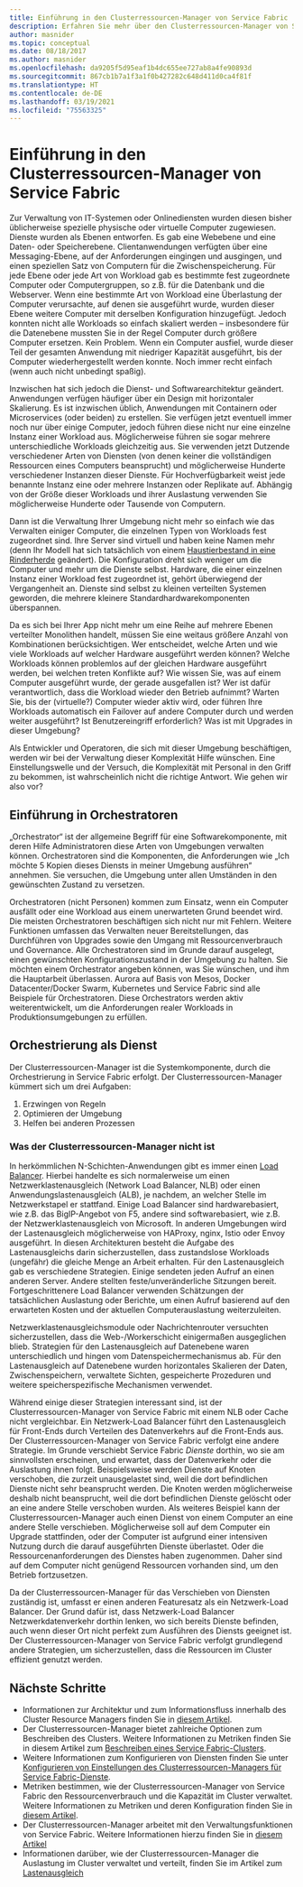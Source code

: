 ```yaml
---
title: Einführung in den Clusterressourcen-Manager von Service Fabric
description: Erfahren Sie mehr über den Clusterressourcen-Manager von Service Fabric, eine Möglichkeit zum Verwalten der Orchestrierung der Dienste Ihrer Anwendung.
author: masnider
ms.topic: conceptual
ms.date: 08/18/2017
ms.author: masnider
ms.openlocfilehash: da9205f5d95eaf1b4dc655ee727ab8a4fe90893d
ms.sourcegitcommit: 867cb1b7a1f3a1f0b427282c648d411d0ca4f81f
ms.translationtype: HT
ms.contentlocale: de-DE
ms.lasthandoff: 03/19/2021
ms.locfileid: "75563325"
---
```

# <a name="introducing-the-service-fabric-cluster-resource-manager"></a>Einführung in den Clusterressourcen-Manager von Service Fabric
Zur Verwaltung von IT-Systemen oder Onlinediensten wurden diesen bisher üblicherweise spezielle physische oder virtuelle Computer zugewiesen. Dienste wurden als Ebenen entworfen. Es gab eine Webebene und eine Daten- oder Speicherebene. Clientanwendungen verfügten über eine Messaging-Ebene, auf der Anforderungen eingingen und ausgingen, und einen speziellen Satz von Computern für die Zwischenspeicherung. Für jede Ebene oder jede Art von Workload gab es bestimmte fest zugeordnete Computer oder Computergruppen, so z.B. für die Datenbank und die Webserver. Wenn eine bestimmte Art von Workload eine Überlastung der Computer verursachte, auf denen sie ausgeführt wurde, wurden dieser Ebene weitere Computer mit derselben Konfiguration hinzugefügt. Jedoch konnten nicht alle Workloads so einfach skaliert werden – insbesondere für die Datenebene mussten Sie in der Regel Computer durch größere Computer ersetzen. Kein Problem. Wenn ein Computer ausfiel, wurde dieser Teil der gesamten Anwendung mit niedriger Kapazität ausgeführt, bis der Computer wiederhergestellt werden konnte. Noch immer recht einfach (wenn auch nicht unbedingt spaßig).

Inzwischen hat sich jedoch die Dienst- und Softwarearchitektur geändert. Anwendungen verfügen häufiger über ein Design mit horizontaler Skalierung. Es ist inzwischen üblich, Anwendungen mit Containern oder Microservices (oder beiden) zu erstellen. Sie verfügen jetzt eventuell immer noch nur über einige Computer, jedoch führen diese nicht nur eine einzelne Instanz einer Workload aus. Möglicherweise führen sie sogar mehrere unterschiedliche Workloads gleichzeitig aus. Sie verwenden jetzt Dutzende verschiedener Arten von Diensten (von denen keiner die vollständigen Ressourcen eines Computers beansprucht) und möglicherweise Hunderte verschiedener Instanzen dieser Dienste. Für Hochverfügbarkeit weist jede benannte Instanz eine oder mehrere Instanzen oder Replikate auf. Abhängig von der Größe dieser Workloads und ihrer Auslastung verwenden Sie möglicherweise Hunderte oder Tausende von Computern. 

Dann ist die Verwaltung Ihrer Umgebung nicht mehr so einfach wie das Verwalten einiger Computer, die einzelnen Typen von Workloads fest zugeordnet sind. Ihre Server sind virtuell und haben keine Namen mehr (denn Ihr Modell hat sich tatsächlich von einem [Haustierbestand in eine Rinderherde](https://www.slideshare.net/randybias/architectures-for-open-and-scalable-clouds/20) geändert). Die Konfiguration dreht sich weniger um die Computer und mehr um die Dienste selbst. Hardware, die einer einzelnen Instanz einer Workload fest zugeordnet ist, gehört überwiegend der Vergangenheit an. Dienste sind selbst zu kleinen verteilten Systemen geworden, die mehrere kleinere Standardhardwarekomponenten überspannen.

Da es sich bei Ihrer App nicht mehr um eine Reihe auf mehrere Ebenen verteilter Monolithen handelt, müssen Sie eine weitaus größere Anzahl von Kombinationen berücksichtigen. Wer entscheidet, welche Arten und wie viele Workloads auf welcher Hardware ausgeführt werden können? Welche Workloads können problemlos auf der gleichen Hardware ausgeführt werden, bei welchen treten Konflikte auf? Wie wissen Sie, was auf einem Computer ausgeführt wurde, der gerade ausgefallen ist? Wer ist dafür verantwortlich, dass die Workload wieder den Betrieb aufnimmt? Warten Sie, bis der (virtuelle?) Computer wieder aktiv wird, oder führen Ihre Workloads automatisch ein Failover auf andere Computer durch und werden weiter ausgeführt? Ist Benutzereingriff erforderlich? Was ist mit Upgrades in dieser Umgebung?

Als Entwickler und Operatoren, die sich mit dieser Umgebung beschäftigen, werden wir bei der Verwaltung dieser Komplexität Hilfe wünschen. Eine Einstellungswelle und der Versuch, die Komplexität mit Personal in den Griff zu bekommen, ist wahrscheinlich nicht die richtige Antwort. Wie gehen wir also vor?

## <a name="introducing-orchestrators"></a>Einführung in Orchestratoren
„Orchestrator“ ist der allgemeine Begriff für eine Softwarekomponente, mit deren Hilfe Administratoren diese Arten von Umgebungen verwalten können. Orchestratoren sind die Komponenten, die Anforderungen wie „Ich möchte 5 Kopien dieses Diensts in meiner Umgebung ausführen“ annehmen. Sie versuchen, die Umgebung unter allen Umständen in den gewünschten Zustand zu versetzen.

Orchestratoren (nicht Personen) kommen zum Einsatz, wenn ein Computer ausfällt oder eine Workload aus einem unerwarteten Grund beendet wird. Die meisten Orchestratoren beschäftigen sich nicht nur mit Fehlern. Weitere Funktionen umfassen das Verwalten neuer Bereitstellungen, das Durchführen von Upgrades sowie den Umgang mit Ressourcenverbrauch und Governance. Alle Orchestratoren sind im Grunde darauf ausgelegt, einen gewünschten Konfigurationszustand in der Umgebung zu halten. Sie möchten einem Orchestrator angeben können, was Sie wünschen, und ihm die Hauptarbeit überlassen. Aurora auf Basis von Mesos, Docker Datacenter/Docker Swarm, Kubernetes und Service Fabric sind alle Beispiele für Orchestratoren. Diese Orchestrators werden aktiv weiterentwickelt, um die Anforderungen realer Workloads in Produktionsumgebungen zu erfüllen. 

## <a name="orchestration-as-a-service"></a>Orchestrierung als Dienst
Der Clusterressourcen-Manager ist die Systemkomponente, durch die Orchestrierung in Service Fabric erfolgt. Der Clusterressourcen-Manager kümmert sich um drei Aufgaben:

1. Erzwingen von Regeln
2. Optimieren der Umgebung
3. Helfen bei anderen Prozessen

### <a name="what-it-isnt"></a>Was der Clusterressourcen-Manager nicht ist
In herkömmlichen N-Schichten-Anwendungen gibt es immer einen [Load Balancer](https://en.wikipedia.org/wiki/Load_balancing_(computing)). Hierbei handelte es sich normalerweise um einen Netzwerklastenausgleich (Network Load Balancer, NLB) oder einen Anwendungslastenausgleich (ALB), je nachdem, an welcher Stelle im Netzwerkstapel er stattfand. Einige Load Balancer sind hardwarebasiert, wie z.B. das BigIP-Angebot von F5, andere sind softwarebasiert, wie z.B. der Netzwerklastenausgleich von Microsoft. In anderen Umgebungen wird der Lastenausgleich möglicherweise von HAProxy, nginx, Istio oder Envoy ausgeführt. In diesen Architekturen besteht die Aufgabe des Lastenausgleichs darin sicherzustellen, dass zustandslose Workloads (ungefähr) die gleiche Menge an Arbeit erhalten. Für den Lastenausgleich gab es verschiedene Strategien. Einige sendeten jeden Aufruf an einen anderen Server. Andere stellten feste/unveränderliche Sitzungen bereit. Fortgeschrittenere Load Balancer verwenden Schätzungen der tatsächlichen Auslastung oder Berichte, um einen Aufruf basierend auf den erwarteten Kosten und der aktuellen Computerauslastung weiterzuleiten.

Netzwerklastenausgleichsmodule oder Nachrichtenrouter versuchten sicherzustellen, dass die Web-/Workerschicht einigermaßen ausgeglichen blieb. Strategien für den Lastenausgleich auf Datenebene waren unterschiedlich und hingen vom Datenspeichermechanismus ab. Für den Lastenausgleich auf Datenebene wurden horizontales Skalieren der Daten, Zwischenspeichern, verwaltete Sichten, gespeicherte Prozeduren und weitere speicherspezifische Mechanismen verwendet.

Während einige dieser Strategien interessant sind, ist der Clusterressourcen-Manager von Service Fabric mit einem NLB oder Cache nicht vergleichbar. Ein Netzwerk-Load Balancer führt den Lastenausgleich für Front-Ends durch Verteilen des Datenverkehrs auf die Front-Ends aus. Der Clusterressourcen-Manager von Service Fabric verfolgt eine andere Strategie. Im Grunde verschiebt Service Fabric *Dienste* dorthin, wo sie am sinnvollsten erscheinen, und erwartet, dass der Datenverkehr oder die Auslastung ihnen folgt. Beispielsweise werden Dienste auf Knoten verschoben, die zurzeit unausgelastet sind, weil die dort befindlichen Dienste nicht sehr beansprucht werden. Die Knoten werden möglicherweise deshalb nicht beansprucht, weil die dort befindlichen Dienste gelöscht oder an eine andere Stelle verschoben wurden. Als weiteres Beispiel kann der Clusterressourcen-Manager auch einen Dienst von einem Computer an eine andere Stelle verschieben. Möglicherweise soll auf dem Computer ein Upgrade stattfinden, oder der Computer ist aufgrund einer intensiven Nutzung durch die darauf ausgeführten Dienste überlastet. Oder die Ressourcenanforderungen des Dienstes haben zugenommen. Daher sind auf dem Computer nicht genügend Ressourcen vorhanden sind, um den Betrieb fortzusetzen. 

Da der Clusterressourcen-Manager für das Verschieben von Diensten zuständig ist, umfasst er einen anderen Featuresatz als ein Netzwerk-Load Balancer. Der Grund dafür ist, dass Netzwerk-Load Balancer Netzwerkdatenverkehr dorthin lenken, wo sich bereits Dienste befinden, auch wenn dieser Ort nicht perfekt zum Ausführen des Diensts geeignet ist. Der Clusterressourcen-Manager von Service Fabric verfolgt grundlegend andere Strategien, um sicherzustellen, dass die Ressourcen im Cluster effizient genutzt werden.

## <a name="next-steps"></a>Nächste Schritte
- Informationen zur Architektur und zum Informationsfluss innerhalb des Cluster Resource Managers finden Sie in [diesem Artikel](service-fabric-cluster-resource-manager-architecture.md).
- Der Clusterressourcen-Manager bietet zahlreiche Optionen zum Beschreiben des Clusters. Weitere Informationen zu Metriken finden Sie in diesem Artikel zum [Beschreiben eines Service Fabric-Clusters](service-fabric-cluster-resource-manager-cluster-description.md).
- Weitere Informationen zum Konfigurieren von Diensten finden Sie unter [Konfigurieren von Einstellungen des Clusterressourcen-Managers für Service Fabric-Dienste](service-fabric-cluster-resource-manager-configure-services.md).
- Metriken bestimmen, wie der Clusterressourcen-Manager von Service Fabric den Ressourcenverbrauch und die Kapazität im Cluster verwaltet. Weitere Informationen zu Metriken und deren Konfiguration finden Sie in [diesem Artikel](service-fabric-cluster-resource-manager-metrics.md).
- Der Clusterressourcen-Manager arbeitet mit den Verwaltungsfunktionen von Service Fabric. Weitere Informationen hierzu finden Sie in [diesem Artikel](service-fabric-cluster-resource-manager-management-integration.md)
- Informationen darüber, wie der Clusterressourcen-Manager die Auslastung im Cluster verwaltet und verteilt, finden Sie im Artikel zum [Lastenausgleich](service-fabric-cluster-resource-manager-balancing.md)
